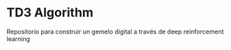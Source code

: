 # TD3 Algorithm 

Repositorio para construir un gemelo digital a través de deep reinforcement learning
